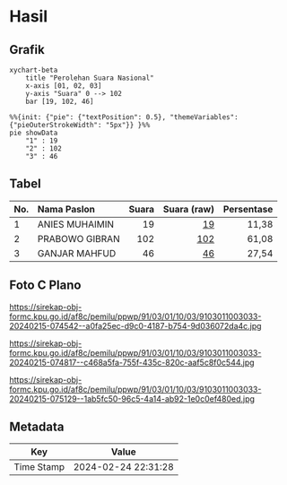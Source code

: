 # Hasil

## Grafik

```mermaid
xychart-beta
    title "Perolehan Suara Nasional"
    x-axis [01, 02, 03]
    y-axis "Suara" 0 --> 102
    bar [19, 102, 46]
```

```mermaid
%%{init: {"pie": {"textPosition": 0.5}, "themeVariables": {"pieOuterStrokeWidth": "5px"}} }%%
pie showData
    "1" : 19
    "2" : 102
    "3" : 46
```

## Tabel

| No. | Nama Paslon    | Suara | Suara (raw) | Persentase |
|:--- |:-------------- | -----:| -----------:| ----------:|
| 1   | ANIES MUHAIMIN | 19    | [19][p-1]   | 11,38      |
| 2   | PRABOWO GIBRAN | 102   | [102][p-2]  | 61,08      |
| 3   | GANJAR MAHFUD  | 46    | [46][p-3]   | 27,54      |


[p-1]: https://github.com/gigit-pemilu/pemilu-2024/blob/main/pilpres/hitung-suara/sub/91-papua/sub/03-jayapura/sub/01-sentani/sub/1003-hinekombe/sub/033-tps/sub/paslon-1.txt
[p-2]: https://github.com/gigit-pemilu/pemilu-2024/blob/main/pilpres/hitung-suara/sub/91-papua/sub/03-jayapura/sub/01-sentani/sub/1003-hinekombe/sub/033-tps/sub/paslon-2.txt
[p-3]: https://github.com/gigit-pemilu/pemilu-2024/blob/main/pilpres/hitung-suara/sub/91-papua/sub/03-jayapura/sub/01-sentani/sub/1003-hinekombe/sub/033-tps/sub/paslon-3.txt

## Foto C Plano

https://sirekap-obj-formc.kpu.go.id/af8c/pemilu/ppwp/91/03/01/10/03/9103011003033-20240215-074542--a0fa25ec-d9c0-4187-b754-9d036072da4c.jpg

https://sirekap-obj-formc.kpu.go.id/af8c/pemilu/ppwp/91/03/01/10/03/9103011003033-20240215-074817--c468a5fa-755f-435c-820c-aaf5c8f0c544.jpg

https://sirekap-obj-formc.kpu.go.id/af8c/pemilu/ppwp/91/03/01/10/03/9103011003033-20240215-075129--1ab5fc50-96c5-4a14-ab92-1e0c0ef480ed.jpg


## Metadata

| Key        | Value               |
| ---------- | ------------------- |
| Time Stamp | 2024-02-24 22:31:28 |



